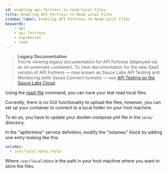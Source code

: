 ```yaml
---
id: enabling-api-fortress-to-read-local-files
title: Enabling API Fortress to Read Local Files
sidebar_label: Enabling API Fortress to Read Local Files
keywords:
    - api
    - api-fortress
    - onpremises
    - read
---
```


<head>
  <meta name="robots" content="noindex" />
</head>

>**Legacy Documentation**<br/>You're viewing legacy documentation for API Fortress (deployed via an on-premises container). To view documentation for the new SaaS version of API Fortress &#8212; now known as Sauce Labs API Testing and Monitoring (with Sauce Connect tunnels) &#8212; see [API Testing on the Sauce Labs Cloud](/api-testing/).

Using the [read-file](/api-testing/on-prem/reference/read-file) command, you can have your test read local files.

Currently, there is no GUI functionality to upload the files, however, you can set up your container to connect to a local folder on your host machine.

To do so, you have to update your docker-compose.yml file in the `core/` directory.

In the "apifortress" service definition, modify the "volumes" block by adding one entry looking like this:

```yaml
volumes:
  - /var/local/data:/data
```

Where `/var/local/data` is the path in your host machine where you want to store the files.
